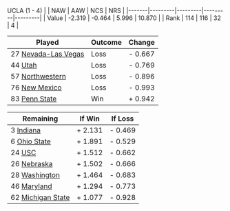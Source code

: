 UCLA (1 - 4)
|       |   NAW   |   AAW   |   NCS   |   NRS   |
|-------|---------|---------|---------|---------|
| Value |  -2.319 |  -0.464 |   5.996 |  10.870 |
| Rank  |     114 |     116 |      32 |       4 |

| Played                    | Outcome    |  Change  |
|---------------------------|------------|----------|
|  27 [Nevada-Las Vegas      ](NevadaLasVegas.md)| Loss       | -  0.667 |
|  44 [Utah                  ](Utah.md)| Loss       | -  0.769 |
|  57 [Northwestern          ](Northwestern.md)| Loss       | -  0.896 |
|  76 [New Mexico            ](NewMexico.md)| Loss       | -  0.993 |
|  83 [Penn State            ](PennState.md)| Win        | +  0.942 |

| Remaining                 |  If Win  |  If Loss |
|---------------------------|----------|----------|
|   3 [Indiana               ](Indiana.md)| +  2.131 | -  0.469 |
|   6 [Ohio State            ](OhioState.md)| +  1.891 | -  0.529 |
|  24 [USC                   ](USC.md)| +  1.512 | -  0.662 |
|  26 [Nebraska              ](Nebraska.md)| +  1.502 | -  0.666 |
|  28 [Washington            ](Washington.md)| +  1.464 | -  0.683 |
|  46 [Maryland              ](Maryland.md)| +  1.294 | -  0.773 |
|  62 [Michigan State        ](MichiganState.md)| +  1.077 | -  0.928 |

